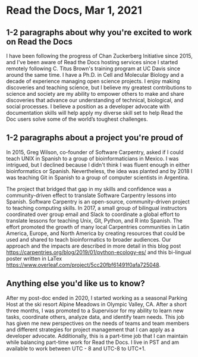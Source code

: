 # Read the Docs, Mar 1, 2021

## 1-2 paragraphs about why you're excited to work on Read the Docs

I have been following the progress of Chan Zuckerberg Initiative since 2015, and I've been aware of Read the Docs hosting services since I started remotely following C. Titus Brown's training program at UC Davis since around the same time. I have a Ph.D. in Cell and Molecular Biology and a decade of experience managing open science projects. I enjoy making discoveries and teaching science, but I believe my greatest contributions to science and society are my ability to empower others to make and share discoveries that advance our understanding of technical, biological, and social processes. I believe a position as a developer advocate with documentation skills will help apply my diverse skill set to help Read the Doc users solve some of the world’s toughest challenges.   

## 1-2 paragraphs about a project you're proud of

In 2015, Greg Wilson, co-founder of Software Carpentry, asked if I could teach UNIX in Spanish to a group of bioinformaticians in Mexico. I was intrigued, but I declined because I didn't think I was fluent enough in either bioinformatics or Spanish. Nevertheless, the idea was planted and by 2018 I was teaching Git in Spanish to a group of computer scientists in Argentina. 

The project that bridged that gap in my skills and confidence was a community-driven effect to translate Software Carpentry lessons into Spanish. Software Carpentry is an open-source, community-driven project to teaching computing skills. In 2017, a small group of bilingual instructors coordinated over group email and Slack to coordinate a global effort to translate lessons for teaching Unix, Git, Python, and R into Spanish. The effort promoted the growth of many local Carpentries communities in Latin America, Europe, and North America by creating resources that could be used and shared to teach bioinformatics to broader audiences. Our approach and the impacts are described in more detail in this blog post https://carpentries.org/blog/2019/01/python-ecology-es/ and this bi-lingual poster written in LaTex https://www.overleaf.com/project/5cc20fbf61491f0afa725048.

## Anything else you'd like us to know?

After my post-doc ended in 2020, I started working as a seasonal Parking Host at the ski resort Alpine Meadows in Olympic Valley, CA. After a short three months, I was promoted to a Supervisor for my ability to learn new tasks, coordinate others, analyze data, and identify team needs. This job has given me new perspectives on the needs of teams and team members and different strategies for project management that I can apply as a developer advocate. Additionally, this is a part-time job that I can maintain while balancing part-time work for Read the Docs.  I live in PST and am available to work between UTC - 8 and UTC-8 to UTC+1. 




